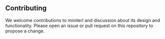 ## Contributing

We welcome contributions to miniterl and discussion about its design and
functionality.  Please open an issue or pull request on this repository to
propose a change.
